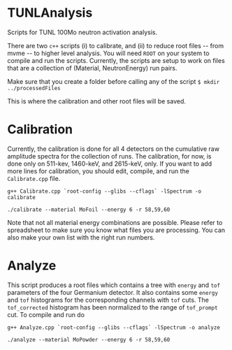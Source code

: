 # TUNLAnalysis
Scripts for TUNL 100Mo neutron activation analysis.

There are two `c++` scripts (i) to calibrate, and (ii) to reduce root files -- from mvme -- to higher level analysis. You will need `ROOT` on your system to compile and run the scripts. Currently, the scripts are setup to work on files that are a collection of (Material, NeutronEnergy) run pairs. 

Make sure that you create a folder before calling any of the script
``` $ mkdir ../processedFiles ```

This is where the calibration and other root files will be saved.

# Calibration

Currently, the calibration is done for all 4 detectors on the cumulative raw amplitude spectra for the collection of runs. The calibration, for now, is done only on 511-kev, 1460-keV, and 2615-keV, only. If you want to add more lines for calibration, you should edit, compile, and run the `Calibrate.cpp` file. 

``` g++ Calibrate.cpp `root-config --glibs --cflags` -lSpectrum -o calibrate ``` 

```./calibrate --material MoFoil --energy 6 -r 58,59,60```

Note that not all material energy combinations are possible. Please refer to spreadsheet to make sure you know what files you are processing. You can also make your own list with the right run numbers. 

# Analyze 

This script produces a root files which contains a tree with `energy` and `tof` parameters of the four Germanium detector. It also contains some `energy` and `tof` histograms for the corresponding channels with `tof` cuts. The `tof_corrected` histogram has been normalized to the range of `tof_prompt` cut. To compile and run do 

``` g++ Analyze.cpp `root-config --glibs --cflags` -lSpectrum -o analyze ``` 

```./analyze --material MoPowder --energy 6 -r 58,59,60```


